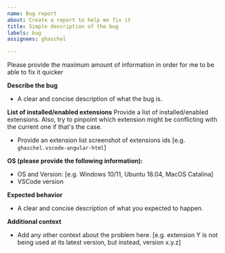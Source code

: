 ```yaml
---
name: Bug report
about: Create a report to help me fix it
title: Simple description of the bug
labels: bug
assignees: ghaschel

---
```


Please provide the maximum amount of information in order for me to be able to fix it quicker

**Describe the bug**
 - A clear and concise description of what the bug is.

**List of installed/enabled extensions**
Provide a list of installed/enabled extensions. Also, try to pinpoint which extension might be conflicting with the current one if that's the case.
 - Provide an extension list screenshot of extensions ids [e.g. `ghaschel.vscode-angular-html`]

**OS (please provide the following information):**
 - OS and Version: [e.g. Windows 10/11, Ubuntu 18.04, MacOS Catalina]
 - VSCode version

**Expected behavior**
 - A clear and concise description of what you expected to happen.

**Additional context**
 - Add any other context about the problem here. [e.g. extension Y is not being used at its latest version, but instead, version x.y.z]
